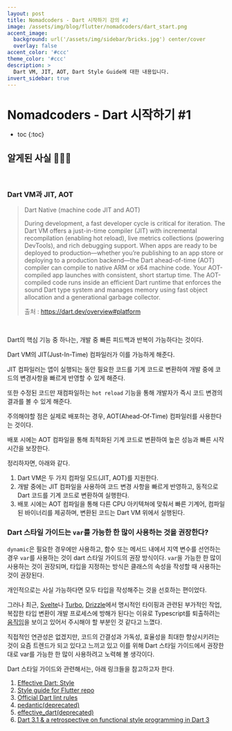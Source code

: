 ```yaml
---
layout: post
title: Nomadcoders - Dart 시작하기 강의 #1
image: /assets/img/blog/flutter/nomadcoders/dart_start.png
accent_image: 
  background: url('/assets/img/sidebar/bricks.jpg') center/cover
  overlay: false
accent_color: '#ccc'
theme_color: '#ccc'
description: >
  Dart VM, JIT, AOT, Dart Style Guide에 대한 내용입니다.
invert_sidebar: true
---
```


# Nomadcoders - Dart 시작하기 #1

* toc
{:toc}


## 알게된 사실 👨🏻‍💻

<br>

### Dart VM과 JIT, AOT

> Dart Native (machine code JIT and AOT)
>
> During development, a fast developer cycle is critical for iteration. The Dart VM offers a just-in-time compiler (JIT) with incremental recompilation (enabling hot reload), live metrics collections (powering DevTools), and rich debugging support.
> When apps are ready to be deployed to production—whether you’re publishing to an app store or deploying to a production backend—the Dart ahead-of-time (AOT) compiler can compile to native ARM or x64 machine code. Your AOT-compiled app launches with consistent, short startup time.
> The AOT-compiled code runs inside an efficient Dart runtime that enforces the sound Dart type system and manages memory using fast object allocation and a generational garbage collector.
>
> 출처 : https://dart.dev/overview#platform

<br>

Dart의 핵심 기능 중 하나는, 개발 중 빠른 피드백과 반복이 가능하다는 것이다.

Dart VM의 JIT(Just-In-Time) 컴파일러가 이를 가능하게 해준다.

JIT 컴파일러는 앱이 실행되는 동안 필요한 코드를 기계 코드로 변환하여 개발 중에 코드의 변경사항을 빠르게 반영할 수 있게 해준다.

또한 수정된 코드만 재컴파일하는 `hot reload` 기능을 통해 개발자가 즉시 코드 변경의 결과를 볼 수 있게 해준다.

주의해야할 점은 실제로 배포하는 경우, AOT(Ahead-Of-Time) 컴파일러를 사용한다는 것이다.

배포 시에는 AOT 컴파일을 통해 최적화된 기계 코드로 변환하여 높은 성능과 빠른 시작 시간을 보장한다.

정리하자면, 아래와 같다.

1. Dart VM은 두 가지 컴파일 모드(JIT, AOT)를 지원한다.
2. 개발 중에는 JIT 컴파일을 사용하여 코드 변경 사항을 빠르게 반영하고, 동적으로 Dart 코드를 기계 코드로 변환하여 실행한다.
3. 배포 시에는 AOT 컴파일을 통해 다른 CPU 아키텍쳐에 맞춰서 빠른 기계어, 컴파일된 바이너리를 제공하며, 변환된 코드는 Dart VM 위에서 실행된다.

### Dart 스타일 가이드는 `var`를 가능한 한 많이 사용하는 것을 권장한다?

`dynamic`은 필요한 경우에만 사용하고, 함수 또는 메서드 내에서 지역 변수를 선언하는 경우 `var`를 사용하는 것이 dart 스타일 가이드의 권장 방식이다. `var`을 가능한 한 많이 사용하는 것이 권장되며, 타입을 지정하는 방식은 클래스의 속성을 작성할 때 사용하는 것이 권장된다.

개인적으로는 사실 가능하다면 모두 타입을 작성해주는 것을 선호하는 편이었다. 

그러나 최근, [Svelte](https://news.ycombinator.com/item?id=35892250)나 [Turbo](https://world.hey.com/dhh/turbo-8-is-dropping-typescript-70165c01), [Drizzle](https://twitter.com/DrizzleORM/status/1699497381824201074)에서 명시적인 타이핑과 관련된 부가적인 작업, 복잡한 타입 변환이 개발 프로세스에 방해가 된다는 이유로 Typescript를 퇴출하려는 [움직임](https://www.youtube.com/watch?v=5ChkQKUzDCs)을 보이고 있어서 주시해야 할 부분인 것 같다고 느꼈다. 

직접적인 연관성은 없겠지만, 코드의 간결성과 가독성, 효율성을 최대한 향상시키려는 것이 요즘 트렌드가 되고 있다고 느끼고 있고 이를 위해 Dart 스타일 가이드에서 권장한 대로 var를 가능한 한 많이 사용하려고 노력해 볼 생각이다.

Dart 스타일 가이드와 관련해서는, 아래 링크들을 참고하고자 한다.

1. [Effective Dart: Style](https://dart.dev/effective-dart/style)
2. [Style guide for Flutter repo](https://github.com/flutter/flutter/wiki/Style-guide-for-Flutter-repo)
3. [Official Dart lint rules](https://github.com/dart-lang/lints#migrating-from-packagepedantic)
4. [pedantic(deprecated)](https://github.com/google/pedantic)
5. [effective_dart(deprecated)](https://github.com/tenhobi/effective_dart)
6. [Dart 3.1 & a retrospective on functional style programming in Dart 3](https://medium.com/dartlang/dart-3-1-a-retrospective-on-functional-style-programming-in-dart-3-a1f4b3a7cdda)

